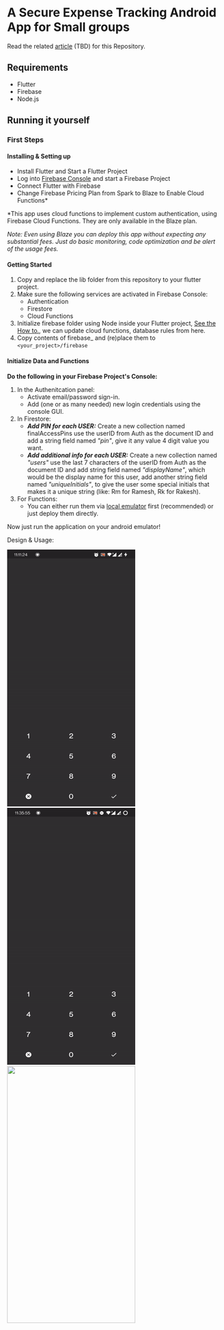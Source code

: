 # A Secure Expense Tracking Android App for Small groups

Read the related [article](https://medium.com) (TBD) for this Repository.

## Requirements

* Flutter
* Firebase
* Node.js

## Running it yourself

### First Steps

#### Installing & Setting up

* Install Flutter and Start a Flutter Project
* Log into [Firebase Console](http://console.firebase.google.com) and start a Firebase Project
* Connect Flutter with Firebase
* Change Firebase Pricing Plan from Spark to Blaze to Enable Cloud Functions*

*This app uses cloud functions to implement custom authentication, using Firebase Cloud Functions. They are only available in the Blaze plan.

_Note: Even using Blaze you can deploy this app without expecting any substantial fees. Just do basic monitoring, code optimization and be alert of the usage fees._

#### Getting Started

1. Copy and replace the lib folder from this repository to your flutter project.
2. Make sure the following services are activated in Firebase Console:
   * Authentication
   * Firestore
   * Cloud Functions
3. Initialize firebase folder using Node inside your Flutter project, [See the How to.](https://firebase.google.com/docs/functions/get-started), we can update cloud functions, database rules from here.
4. Copy contents of firebase_ and (re)place them to `<your_project>/firebase`

#### Initialize Data and Functions

**Do the following in your Firebase Project's Console:**

1. In the Authenitcation panel:
   * Activate email/password sign-in.
   * Add (one or as many needed) new login credentials using the console GUI.
2. In Firestore:
   * ***Add PIN for each USER:***
   Create a new collection named finalAccessPins use the userID from Auth as the document ID and add a string field named *"pin"*, give it any value 4 digit value you want.
   * ***Add additional info for each USER:***
   Create a new collection named *"users"* use the last 7 characters of the userID from Auth as the document ID and add string field named *"displayName"*, which would be the display name for this user, add another string field named *"uniqueInitials"*, to give the user some special initials that makes it a unique string (like: Rm for Ramesh, Rk for Rakesh).
3. For Functions:
   * You can either run them via [local emulator](https://firebase.google.com/docs/functions/local-emulator) first (recommended) or just deploy them directly.

Now just run the application on your android emulator!

Design & Usage:

<img src="https://github.com/hrshtt/expense-tracking-flutter-firebase/blob/main/app_gifs/expense_tracker_landing.gif" width="300" height="600"/>

<img src="https://github.com/hrshtt/expense-tracking-flutter-firebase/blob/main/app_gifs/expense_tracker_unauth_pin.gif" width="300" height="600"/>

<img src="https://github.com/hrshtt/expense-tracking-flutter-firebase/blob/main/app_gifs/expense_tracker_add_payment.gif" width="300" height="600"/>
